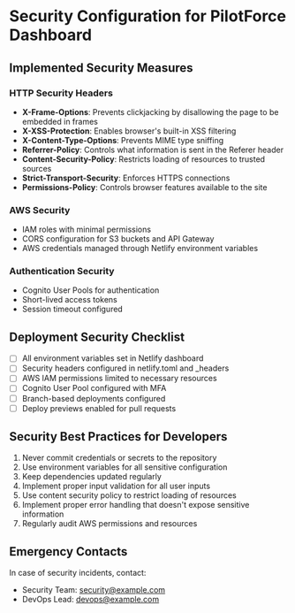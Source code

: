 # Security Configuration for PilotForce Dashboard

## Implemented Security Measures

### HTTP Security Headers
- **X-Frame-Options**: Prevents clickjacking by disallowing the page to be embedded in frames
- **X-XSS-Protection**: Enables browser's built-in XSS filtering
- **X-Content-Type-Options**: Prevents MIME type sniffing
- **Referrer-Policy**: Controls what information is sent in the Referer header
- **Content-Security-Policy**: Restricts loading of resources to trusted sources
- **Strict-Transport-Security**: Enforces HTTPS connections
- **Permissions-Policy**: Controls browser features available to the site

### AWS Security
- IAM roles with minimal permissions
- CORS configuration for S3 buckets and API Gateway
- AWS credentials managed through Netlify environment variables

### Authentication Security
- Cognito User Pools for authentication
- Short-lived access tokens
- Session timeout configured

## Deployment Security Checklist

- [ ] All environment variables set in Netlify dashboard
- [ ] Security headers configured in netlify.toml and _headers
- [ ] AWS IAM permissions limited to necessary resources
- [ ] Cognito User Pool configured with MFA
- [ ] Branch-based deployments configured
- [ ] Deploy previews enabled for pull requests

## Security Best Practices for Developers

1. Never commit credentials or secrets to the repository
2. Use environment variables for all sensitive configuration
3. Keep dependencies updated regularly
4. Implement proper input validation for all user inputs
5. Use content security policy to restrict loading of resources
6. Implement proper error handling that doesn't expose sensitive information
7. Regularly audit AWS permissions and resources

## Emergency Contacts

In case of security incidents, contact:
- Security Team: security@example.com
- DevOps Lead: devops@example.com
